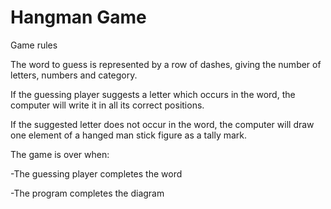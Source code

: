 # Hangman Game

Game rules

The word to guess is represented by a row of dashes, giving the number of letters, numbers and category.

If the guessing player suggests a letter which occurs in the word, the computer will write it in all its correct positions.

If the suggested letter does not occur in the word, the computer will draw one element of a hanged man stick figure as a tally mark.

The game is over when: 

 -The guessing player completes the word
 
 -The program completes the diagram
